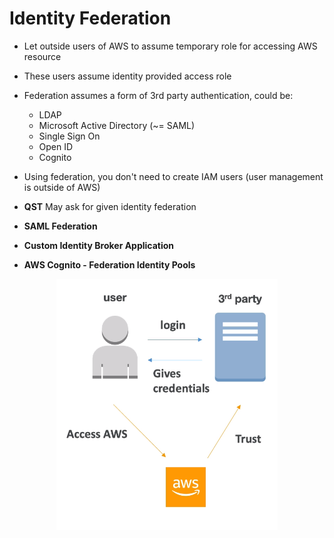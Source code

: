 # Identity Federation

* Let outside users of AWS to assume temporary role for accessing AWS resource
* These users assume identity provided access role
* Federation assumes a form of 3rd party authentication, could be: 
    * LDAP
    * Microsoft Active Directory (~= SAML)
    * Single Sign On
    * Open ID
    * Cognito
* Using federation, you don't need to create IAM users (user management is outside of AWS)

* **QST** May ask for given identity federation

* **SAML Federation**
* **Custom Identity Broker Application**
* **AWS Cognito - Federation Identity Pools**

<div style="text-align:center"><img src="./screenshots/identityFederation.png"> </div>